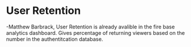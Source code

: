 # User Retention
-Matthew Barbrack, User Retention is already avalible in the fire base analytics dashboard. Gives percentage of returning viewers based 
on the number in the authentitcation database.
